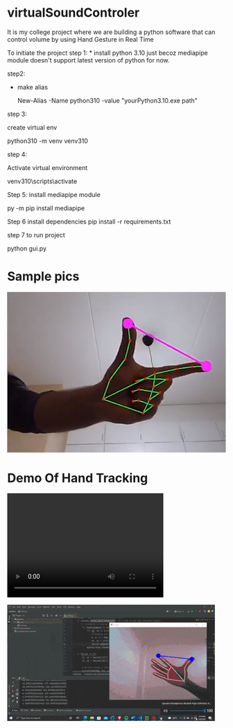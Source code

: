 # virtualSoundControler
It is my college project where we are building a python software that can control volume by using Hand Gesture in Real Time 

To initiate the project 
step 1: 
    * install python 3.10 just becoz mediapipe module doesn't support latest version of python for now.

step2:
   * make alias 

     New-Alias -Name python310 -value "yourPython3.10.exe path"

     

step 3: 

create virtual env 

python310 -m venv venv310

step 4:

Activate virtual environment

venv310\scripts\activate

Step 5: install mediapipe module

py -m pip install mediapipe


Step 6 install dependencies 
pip install -r requirements.txt


step 7 to run project 

python gui.py

# Sample pics 

<img src = "./dataset/demopic.png">

<h1>Demo Of Hand Tracking</h1>

<video width="360" height="240" controls>  <source src="./dataSet/demoHandTracking1.mp4" type="video/mp4">  </video>

<img src = "./dataset/demo_hand_sound_Control.gif">



